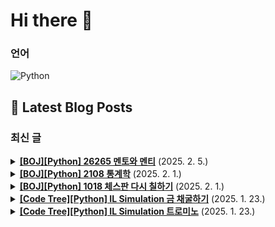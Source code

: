 # Hi there 👋

### 언어

<p>
    <img src="https://img.shields.io/badge/Python-3776AB?style=flat-square&logo=Python&logoColor=white" alt="Python"/>
</p>

## 📕 Latest Blog Posts

### 최신 글
<details>
<summary><b><a href='https://zo0oz.tistory.com/301' target='_blank'>[BOJ][Python] 26265 멘토와 멘티</a></b> (2025. 2. 5.)</summary>

Overview

체감 난이도: ★★☆☆☆
문제 레벨: 실버 5
문제 유형: 정렬
풀이 상태: 답안참고 / 스스로 해결
추후: 다시 풀어보기 / 간단 복습 / 완벽 이해 


[문제]
이미지 클릭 시 문제로 이동


 
[코드]
groups = {}
for x in lst:
    if x[0] not in groups:
        groups[x[0]...

</details>

<details>
<summary><b><a href='https://zo0oz.tistory.com/299' target='_blank'>[BOJ][Python] 2108 통계학</a></b> (2025. 2. 1.)</summary>

Overview

체감 난이도: ★☆☆☆☆
문제 레벨: 실버 3
문제 유형: 정렬, 구현, 수학
풀이 상태: 답안참고 / 스스로 해결 -> Counter 자료구조 사용
추후: 다시 풀어보기 / 간단 복습 / 완벽 이해 

 

[문제]
이미지 클릭 시 문제로 이동


 
[코드]
최빈값을 구하는 것 이외(산술평균, 중앙값, 범위)에는 간단하게 구현할 수 있...

</details>

<details>
<summary><b><a href='https://zo0oz.tistory.com/298' target='_blank'>[BOJ][Python] 1018 체스판 다시 칠하기</a></b> (2025. 2. 1.)</summary>

Overview

체감 난이도: ★☆☆☆☆
문제 레벨: 실버 4
문제 유형: 브루트포스
풀이 상태: 답안참고 / 스스로 해결
추후: 다시 풀어보기 / 간단 복습 / 완벽 이해 


[문제]
이미지 클릭 시 문제로 이동


 
[코드]
내가 푼 방법은,
체스판 색의 종류는 두 개로 정해져 있으니 두 개를 배열로 고정해주었다. 
그리고 그 배열과 비교하며 다른...

</details>

<details>
<summary><b><a href='https://zo0oz.tistory.com/297' target='_blank'>[Code Tree][Python] IL Simulation 금 채굴하기</a></b> (2025. 1. 23.)</summary>

Overview

체감 난이도: ★★★☆☆ 
문제 레벨: IL / Simulation / 격자 안에서 완전 탐색 / 연습 문제 
문제 유형: Simulation 
풀이 상태: 답안참고 / 스스로 해결
추후: 다시 풀어보기 / 간단 복습 / 완벽 이해 


[문제]
Trail 4 / Chapter 1 / Lesson 1 / 연습 문제
https://www.c...

</details>

<details>
<summary><b><a href='https://zo0oz.tistory.com/296' target='_blank'>[Code Tree][Python] IL Simulation 트로미노</a></b> (2025. 1. 23.)</summary>

Overview

체감 난이도: ★★☆☆☆
문제 레벨: IL / Simulation / 격자 안에서 완전 탐색 / 연습 문제 
문제 유형: Simulation
풀이 상태: 답안참고 / 스스로 해결
추후: 다시 풀어보기 / 간단 복습 / 완벽 이해 


[문제]
Trail 4 / Chapter 1 / Lesson 1 / 연습 문제
https://www.cod...

</details>


